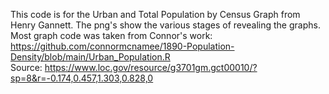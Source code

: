 This code is for the Urban and Total Population by Census Graph from Henry Gannett. The png's show the various stages of revealing the graphs.  
Most graph code was taken from Connor's work: https://github.com/connormcnamee/1890-Population-Density/blob/main/Urban_Population.R  
Source: https://www.loc.gov/resource/g3701gm.gct00010/?sp=8&r=-0.174,0.457,1.303,0.828,0
